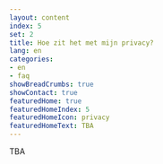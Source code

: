 ```yaml
---
layout: content
index: 5
set: 2
title: Hoe zit het met mijn privacy?
lang: en
categories:
- en
- faq
showBreadCrumbs: true
showContact: true
featuredHome: true
featuredHomeIndex: 5
featuredHomeIcon: privacy
featuredHomeText: TBA
---
```


TBA
